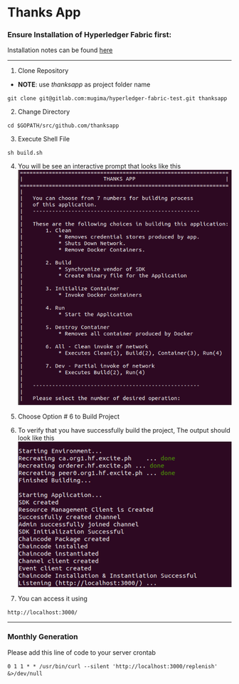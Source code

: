 # Thanks App

### Ensure Installation of Hyperledger Fabric first:

Installation notes can be found [here](http://hyperledger-fabric.readthedocs.io/en/release-1.1/getting_started.html)

---
1. Clone Repository
- **NOTE**: use *thanksapp* as project folder name

```
git clone git@gitlab.com:mugima/hyperledger-fabric-test.git thanksapp
```

2. Change Directory
```
cd $GOPATH/src/github.com/thanksapp
```

3. Execute Shell File
```
sh build.sh
```

4. You will be see an interactive prompt that looks like this
![](pictures/prompt.png)

5. Choose Option # 6 to Build Project

6. To verify that you have successfully build the project, The output should look like this
![](pictures/image-success.png)

7. You can access it using
```
http://localhost:3000/
```
--------

### Monthly Generation
Please add this line of code to your server crontab
```
0 1 1 * * /usr/bin/curl --silent 'http://localhost:3000/replenish' &>/dev/null
```